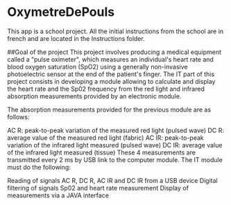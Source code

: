 # OxymetreDePouls

This app is a school project. All the initial instructions from the school are in french and are located in the Instructions folder.

##Goal of the project
This project involves producing a medical equipment called a "pulse oximeter", which measures an individual's heart rate and blood oxygen saturation (SpO2) using a generally non-invasive photoelectric sensor at the end of the patient's finger. The IT part of this project consists in developing a module allowing to calculate and display the heart rate and the Sp02 frequency from the red light and infrared absorption measurements provided by an electronic module.

The absorption measurements provided for the previous module are as follows:

AC R: peak-to-peak variation of the measured red light (pulsed wave)
DC R: average value of the measured red light (fabric)
AC IR: peak-to-peak variation of the infrared light measured (pulsed wave)
DC IR: average value of the infrared light measured (tissue)
These 4 measurements are transmitted every 2 ms by USB link to the computer module. The IT module must do the following:

Reading of signals AC R, DC R, AC IR and DC IR from a USB device
Digital filtering of signals
Sp02 and heart rate measurement
Display of measurements via a JAVA interface
